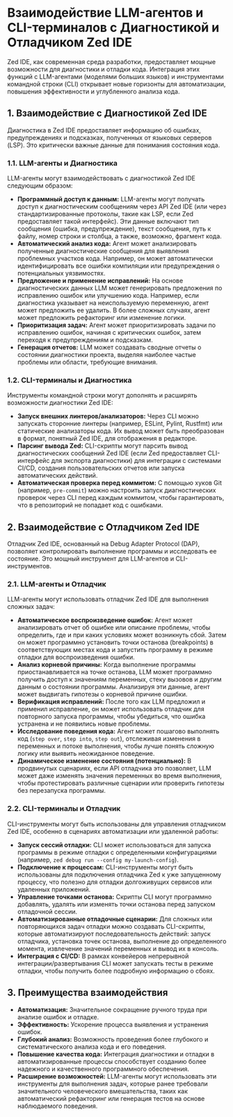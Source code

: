 # Взаимодействие LLM-агентов и CLI-терминалов с Диагностикой и Отладчиком Zed IDE

Zed IDE, как современная среда разработки, предоставляет мощные возможности для диагностики и отладки кода. Интеграция этих функций с LLM-агентами (моделями больших языков) и инструментами командной строки (CLI) открывает новые горизонты для автоматизации, повышения эффективности и углубленного анализа кода.

## 1. Взаимодействие с Диагностикой Zed IDE

Диагностика в Zed IDE предоставляет информацию об ошибках, предупреждениях и подсказках, полученных от языковых серверов (LSP). Это критически важные данные для понимания состояния кода.

### 1.1. LLM-агенты и Диагностика

LLM-агенты могут взаимодействовать с диагностикой Zed IDE следующим образом:

- **Программный доступ к данным:** LLM-агенты могут получать доступ к диагностическим сообщениям через API Zed IDE (или через стандартизированные протоколы, такие как LSP, если Zed предоставляет такой интерфейс). Эти данные включают тип сообщения (ошибка, предупреждение), текст сообщения, путь к файлу, номер строки и столбца, а также, возможно, фрагмент кода.
- **Автоматический анализ кода:** Агент может анализировать полученные диагностические сообщения для выявления проблемных участков кода. Например, он может автоматически идентифицировать все ошибки компиляции или предупреждения о потенциальных уязвимостях.
- **Предложение и применение исправлений:** На основе диагностических данных LLM может генерировать предложения по исправлению ошибок или улучшению кода. Например, если диагностика указывает на неиспользуемую переменную, агент может предложить ее удалить. В более сложных случаях, агент может предложить рефакторинг или изменение логики.
- **Приоритизация задач:** Агент может приоритизировать задачи по исправлению ошибок, начиная с критических ошибок, затем переходя к предупреждениям и подсказкам.
- **Генерация отчетов:** LLM может создавать сводные отчеты о состоянии диагностики проекта, выделяя наиболее частые проблемы или области, требующие внимания.

### 1.2. CLI-терминалы и Диагностика

Инструменты командной строки могут дополнять и расширять возможности диагностики Zed IDE:

- **Запуск внешних линтеров/анализаторов:** Через CLI можно запускать сторонние линтеры (например, ESLint, Pylint, Rustfmt) или статические анализаторы кода. Их вывод может быть преобразован в формат, понятный Zed IDE, для отображения в редакторе.
- **Парсинг вывода Zed:** CLI-скрипты могут парсить вывод диагностических сообщений Zed IDE (если Zed предоставляет CLI-интерфейс для экспорта диагностики) для интеграции с системами CI/CD, создания пользовательских отчетов или запуска автоматических действий.
- **Автоматическая проверка перед коммитом:** С помощью хуков Git (например, `pre-commit`) можно настроить запуск диагностических проверок через CLI перед каждым коммитом, чтобы гарантировать, что в репозиторий не попадает код с ошибками.

## 2. Взаимодействие с Отладчиком Zed IDE

Отладчик Zed IDE, основанный на Debug Adapter Protocol (DAP), позволяет контролировать выполнение программы и исследовать ее состояние. Это мощный инструмент для LLM-агентов и CLI-инструментов.

### 2.1. LLM-агенты и Отладчик

LLM-агенты могут использовать отладчик Zed IDE для выполнения сложных задач:

- **Автоматическое воспроизведение ошибок:** Агент может анализировать отчет об ошибке или описание проблемы, чтобы определить, где и при каких условиях может возникнуть сбой. Затем он может программно установить точки останова (breakpoints) в соответствующих местах кода и запустить программу в режиме отладки для воспроизведения ошибки.
- **Анализ корневой причины:** Когда выполнение программы приостанавливается на точке останова, LLM может программно получить доступ к значениям переменных, стеку вызовов и другим данным о состоянии программы. Анализируя эти данные, агент может выдвигать гипотезы о корневой причине ошибки.
- **Верификация исправлений:** После того как LLM предложил и применил исправление, он может использовать отладчик для повторного запуска программы, чтобы убедиться, что ошибка устранена и не появились новые проблемы.
- **Исследование поведения кода:** Агент может пошагово выполнять код (`step over`, `step into`, `step out`), отслеживая изменения в переменных и потоке выполнения, чтобы лучше понять сложную логику или выявить неожиданное поведение.
- **Динамическое изменение состояния (потенциально):** В продвинутых сценариях, если API отладчика это позволяет, LLM может даже изменять значения переменных во время выполнения, чтобы протестировать различные сценарии или проверить гипотезы без перезапуска программы.

### 2.2. CLI-терминалы и Отладчик

CLI-инструменты могут быть использованы для управления отладчиком Zed IDE, особенно в сценариях автоматизации или удаленной работы:

- **Запуск сессий отладки:** CLI может использоваться для запуска программы в режиме отладки с определенными конфигурациями (например, `zed debug run --config my-launch-config`).
- **Подключение к процессам:** CLI-инструменты могут быть использованы для подключения отладчика Zed к уже запущенному процессу, что полезно для отладки долгоживущих сервисов или удаленных приложений.
- **Управление точками останова:** Скрипты CLI могут программно добавлять, удалять или изменять точки останова перед запуском отладочной сессии.
- **Автоматизированные отладочные сценарии:** Для сложных или повторяющихся задач отладки можно создавать CLI-скрипты, которые автоматизируют последовательность действий: запуск отладчика, установка точек останова, выполнение до определенного момента, извлечение значений переменных и вывод их в консоль.
- **Интеграция с CI/CD:** В рамках конвейеров непрерывной интеграции/развертывания CLI может запускать тесты в режиме отладки, чтобы получить более подробную информацию о сбоях.

## 3. Преимущества взаимодействия

- **Автоматизация:** Значительное сокращение ручного труда при анализе ошибок и отладке.
- **Эффективность:** Ускорение процесса выявления и устранения ошибок.
- **Глубокий анализ:** Возможность проведения более глубокого и систематического анализа кода и его поведения.
- **Повышение качества кода:** Интеграция диагностики и отладки в автоматизированные процессы способствует созданию более надежного и качественного программного обеспечения.
- **Расширение возможностей:** LLM-агенты могут использовать эти инструменты для выполнения задач, которые ранее требовали значительного человеческого вмешательства, таких как автоматический рефакторинг или генерация тестов на основе наблюдаемого поведения.
